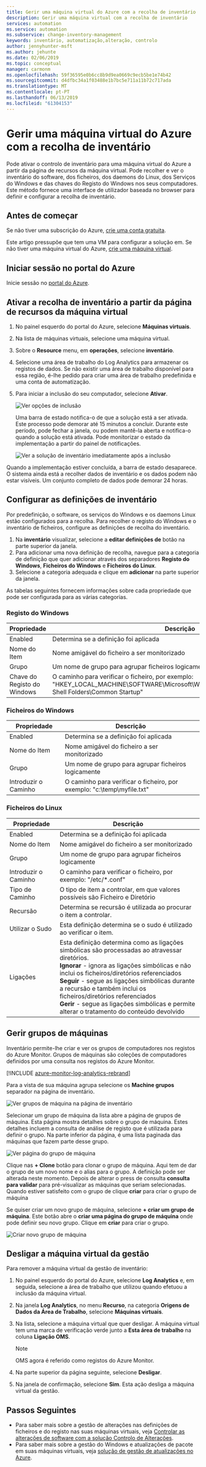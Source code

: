 ```yaml
---
title: Gerir uma máquina virtual do Azure com a recolha de inventário | Microsoft Docs
description: Gerir uma máquina virtual com a recolha de inventário
services: automation
ms.service: automation
ms.subservice: change-inventory-management
keywords: inventário, automatização,alteração, controlo
author: jennyhunter-msft
ms.author: jehunte
ms.date: 02/06/2019
ms.topic: conceptual
manager: carmonm
ms.openlocfilehash: 59f36595e0b6cc8b9d9ea0669c9ecb5be1e74b42
ms.sourcegitcommit: d4dfbc34a1f03488e1b7bc5e711a11b72c717ada
ms.translationtype: MT
ms.contentlocale: pt-PT
ms.lasthandoff: 06/13/2019
ms.locfileid: "61304153"
---
```

# <a name="manage-an-azure-virtual-machine-with-inventory-collection"></a>Gerir uma máquina virtual do Azure com a recolha de inventário

Pode ativar o controlo de inventário para uma máquina virtual do Azure a partir da página de recursos da máquina virtual. Pode recolher e ver o inventário do software, dos ficheiros, dos daemons do Linux, dos Serviços do Windows e das chaves do Registo do Windows nos seus computadores. Este método fornece uma interface de utilizador baseada no browser para definir e configurar a recolha de inventário.

## <a name="before-you-begin"></a>Antes de começar

Se não tiver uma subscrição do Azure, [crie uma conta gratuita](https://azure.microsoft.com/free/).

Este artigo pressupõe que tem uma VM para configurar a solução em. Se não tiver uma máquina virtual do Azure, [crie uma máquina virtual](../virtual-machines/windows/quick-create-portal.md).

## <a name="sign-in-to-the-azure-portal"></a>Iniciar sessão no portal do Azure

Inicie sessão no [portal do Azure](https://portal.azure.com/).

## <a name="enable-inventory-collection-from-the-virtual-machine-resource-page"></a>Ativar a recolha de inventário a partir da página de recursos da máquina virtual

1. No painel esquerdo do portal do Azure, selecione **Máquinas virtuais**.
2. Na lista de máquinas virtuais, selecione uma máquina virtual.
3. Sobre o **Resource** menu, em **operações**, selecione **inventário**.
4. Selecione uma área de trabalho do Log Analytics para armazenar os registos de dados.
    Se não existir uma área de trabalho disponível para essa região, é-lhe pedido para criar uma área de trabalho predefinida e uma conta de automatização.
5. Para iniciar a inclusão do seu computador, selecione **Ativar**.

   ![Ver opções de inclusão](./media/automation-vm-inventory/inventory-onboarding-options.png)

    Uma barra de estado notifica-o de que a solução está a ser ativada. Este processo pode demorar até 15 minutos a concluir. Durante este período, pode fechar a janela, ou podem mantê-la aberta e notifica-o quando a solução está ativada. Pode monitorizar o estado da implementação a partir do painel de notificações.

   ![Ver a solução de inventário imediatamente após a inclusão](./media/automation-vm-inventory/inventory-onboarded.png)

Quando a implementação estiver concluída, a barra de estado desaparece. O sistema ainda está a recolher dados de inventário e os dados podem não estar visíveis. Um conjunto completo de dados pode demorar 24 horas.

## <a name="configure-your-inventory-settings"></a>Configurar as definições de inventário

Por predefinição, o software, os serviços do Windows e os daemons Linux estão configurados para a recolha. Para recolher o registo do Windows e o inventário de ficheiros, configure as definições de recolha do inventário.

1. Na **inventário** visualizar, selecione a **editar definições de** botão na parte superior da janela.
2. Para adicionar uma nova definição de recolha, navegue para a categoria de definição que quer adicionar através dos separadores **Registo do Windows**, **Ficheiros do Windows** e **Ficheiros do Linux**.
3. Selecione a categoria adequada e clique em **adicionar** na parte superior da janela.

As tabelas seguintes fornecem informações sobre cada propriedade que pode ser configurada para as várias categorias.

### <a name="windows-registry"></a>Registo do Windows

|Propriedade  |Descrição  |
|---------|---------|
|Enabled     | Determina se a definição foi aplicada        |
|Nome do Item     | Nome amigável do ficheiro a ser monitorizado        |
|Grupo     | Um nome de grupo para agrupar ficheiros logicamente        |
|Chave do Registo do Windows   | O caminho para verificar o ficheiro, por exemplo: "HKEY_LOCAL_MACHINE\SOFTWARE\Microsoft\Windows\CurrentVersion\Explorer\User Shell Folders\Common Startup"      |

### <a name="windows-files"></a>Ficheiros do Windows

|Propriedade  |Descrição  |
|---------|---------|
|Enabled     | Determina se a definição foi aplicada        |
|Nome do Item     | Nome amigável do ficheiro a ser monitorizado        |
|Grupo     | Um nome de grupo para agrupar ficheiros logicamente        |
|Introduzir o Caminho     | O caminho para verificar o ficheiro, por exemplo: "c:\temp\myfile.txt"

### <a name="linux-files"></a>Ficheiros do Linux

|Propriedade  |Descrição  |
|---------|---------|
|Enabled     | Determina se a definição foi aplicada        |
|Nome do Item     | Nome amigável do ficheiro a ser monitorizado        |
|Grupo     | Um nome de grupo para agrupar ficheiros logicamente        |
|Introduzir o Caminho     | O caminho para verificar o ficheiro, por exemplo: "/etc/*.conf"       |
|Tipo de Caminho     | O tipo de item a controlar, em que valores possíveis são Ficheiro e Diretório        |
|Recursão     | Determina se recursão é utilizada ao procurar o item a controlar.        |
|Utilizar o Sudo     | Esta definição determina se o sudo é utilizado ao verificar o item.         |
|Ligações     | Esta definição determina como as ligações simbólicas são processadas ao atravessar diretórios.<br> **Ignorar** - ignora as ligações simbólicas e não inclui os ficheiros/diretórios referenciados<br>**Seguir** - segue as ligações simbólicas durante a recursão e também inclui os ficheiros/diretórios referenciados<br>**Gerir** - segue as ligações simbólicas e permite alterar o tratamento do conteúdo devolvido      |

## <a name="manage-machine-groups"></a>Gerir grupos de máquinas

Inventário permite-lhe criar e ver os grupos de computadores nos registos do Azure Monitor. Grupos de máquinas são coleções de computadores definidos por uma consulta nos registos do Azure Monitor.

[!INCLUDE [azure-monitor-log-analytics-rebrand](../../includes/azure-monitor-log-analytics-rebrand.md)]

Para a vista de sua máquina agrupa selecione os **Machine grupos** separador na página de inventário.

![Ver grupos de máquina na página de inventário](./media/automation-vm-inventory/inventory-machine-groups.png)

Selecionar um grupo de máquina da lista abre a página de grupos de máquina. Esta página mostra detalhes sobre o grupo de máquina. Estes detalhes incluem a consulta de análise de registo que é utilizada para definir o grupo. Na parte inferior da página, é uma lista paginada das máquinas que fazem parte desse grupo.

![Ver página do grupo de máquina](./media/automation-vm-inventory/machine-group-page.png)

Clique nas **+ Clone** botão para clonar o grupo de máquina. Aqui tem de dar o grupo de um novo nome e o alias para o grupo. A definição pode ser alterada neste momento. Depois de alterar o press de consulta **consulta para validar** para pré-visualizar as máquinas que seriam selecionadas. Quando estiver satisfeito com o grupo de clique **criar** para criar o grupo de máquina

Se quiser criar um novo grupo de máquina, selecione **+ criar um grupo de máquina**. Este botão abre o **criar uma página do grupo de máquina** onde pode definir seu novo grupo. Clique em **criar** para criar o grupo.

![Criar novo grupo de máquina](./media/automation-vm-inventory/create-new-group.png)

## <a name="disconnect-your-virtual-machine-from-management"></a>Desligar a máquina virtual da gestão

Para remover a máquina virtual da gestão de inventário:

1. No painel esquerdo do portal do Azure, selecione **Log Analytics** e, em seguida, selecione a área de trabalho que utilizou quando efetuou a inclusão da máquina virtual.
2. Na janela **Log Analytics**, no menu **Recurso**, na categoria **Origens de Dados da Área de Trabalho**, selecione **Máquinas virtuais**.
3. Na lista, selecione a máquina virtual que quer desligar. A máquina virtual tem uma marca de verificação verde junto a **Esta área de trabalho** na coluna **Ligação OMS**.

   >[!NOTE]
   >OMS agora é referido como registos do Azure Monitor.
   
4. Na parte superior da página seguinte, selecione **Desligar**.
5. Na janela de confirmação, selecione **Sim**.
    Esta ação desliga a máquina virtual da gestão.

## <a name="next-steps"></a>Passos Seguintes

* Para saber mais sobre a gestão de alterações nas definições de ficheiros e do registo nas suas máquinas virtuais, veja [Controlar as alterações de software com a solução Controlo de Alterações](../log-analytics/log-analytics-change-tracking.md).
* Para saber mais sobre a gestão do Windows e atualizações de pacote em suas máquinas virtuais, veja [solução de gestão de atualizações no Azure](../operations-management-suite/oms-solution-update-management.md).

